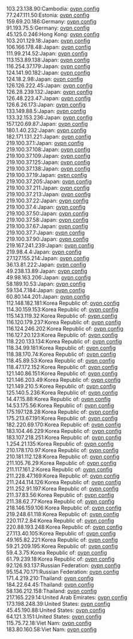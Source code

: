103.23.138.90:Cambodia: [ovpn config](vpn/103_23_138_90.ovpn)  
77.247.111.50:Estonia: [ovpn config](vpn/77_247_111_50.ovpn)  
159.69.20.186:Germany: [ovpn config](vpn/159_69_20_186.ovpn)  
91.193.75.5:Germany: [ovpn config](vpn/91_193_75_5.ovpn)  
45.125.0.246:Hong Kong: [ovpn config](vpn/45_125_0_246.ovpn)  
103.201.129.18:Japan: [ovpn config](vpn/103_201_129_18.ovpn)  
106.166.178.48:Japan: [ovpn config](vpn/106_166_178_48.ovpn)  
111.99.214.52:Japan: [ovpn config](vpn/111_99_214_52.ovpn)  
113.153.89.138:Japan: [ovpn config](vpn/113_153_89_138.ovpn)  
116.254.37.179:Japan: [ovpn config](vpn/116_254_37_179.ovpn)  
124.141.90.182:Japan: [ovpn config](vpn/124_141_90_182.ovpn)  
124.18.2.98:Japan: [ovpn config](vpn/124_18_2_98.ovpn)  
126.126.222.45:Japan: [ovpn config](vpn/126_126_222_45.ovpn)  
126.28.239.132:Japan: [ovpn config](vpn/126_28_239_132.ovpn)  
126.48.223.47:Japan: [ovpn config](vpn/126_48_223_47.ovpn)  
126.6.26.173:Japan: [ovpn config](vpn/126_6_26_173.ovpn)  
133.149.88.5:Japan: [ovpn config](vpn/133_149_88_5.ovpn)  
133.32.153.236:Japan: [ovpn config](vpn/133_32_153_236.ovpn)  
157.120.69.87:Japan: [ovpn config](vpn/157_120_69_87.ovpn)  
180.1.40.232:Japan: [ovpn config](vpn/180_1_40_232.ovpn)  
182.171.131.221:Japan: [ovpn config](vpn/182_171_131_221.ovpn)  
219.100.37.1:Japan: [ovpn config](vpn/219_100_37_1.ovpn)  
219.100.37.108:Japan: [ovpn config](vpn/219_100_37_108.ovpn)  
219.100.37.109:Japan: [ovpn config](vpn/219_100_37_109.ovpn)  
219.100.37.125:Japan: [ovpn config](vpn/219_100_37_125.ovpn)  
219.100.37.138:Japan: [ovpn config](vpn/219_100_37_138.ovpn)  
219.100.37.19:Japan: [ovpn config](vpn/219_100_37_19.ovpn)  
219.100.37.205:Japan: [ovpn config](vpn/219_100_37_205.ovpn)  
219.100.37.211:Japan: [ovpn config](vpn/219_100_37_211.ovpn)  
219.100.37.213:Japan: [ovpn config](vpn/219_100_37_213.ovpn)  
219.100.37.22:Japan: [ovpn config](vpn/219_100_37_22.ovpn)  
219.100.37.4:Japan: [ovpn config](vpn/219_100_37_4.ovpn)  
219.100.37.50:Japan: [ovpn config](vpn/219_100_37_50.ovpn)  
219.100.37.58:Japan: [ovpn config](vpn/219_100_37_58.ovpn)  
219.100.37.67:Japan: [ovpn config](vpn/219_100_37_67.ovpn)  
219.100.37.7:Japan: [ovpn config](vpn/219_100_37_7.ovpn)  
219.100.37.90:Japan: [ovpn config](vpn/219_100_37_90.ovpn)  
219.167.241.239:Japan: [ovpn config](vpn/219_167_241_239.ovpn)  
219.98.4.4:Japan: [ovpn config](vpn/219_98_4_4.ovpn)  
27.127.155.214:Japan: [ovpn config](vpn/27_127_155_214.ovpn)  
36.13.81.222:Japan: [ovpn config](vpn/36_13_81_222.ovpn)  
49.238.13.89:Japan: [ovpn config](vpn/49_238_13_89.ovpn)  
49.98.163.206:Japan: [ovpn config](vpn/49_98_163_206.ovpn)  
58.189.10.53:Japan: [ovpn config](vpn/58_189_10_53.ovpn)  
59.134.7.184:Japan: [ovpn config](vpn/59_134_7_184.ovpn)  
60.80.144.201:Japan: [ovpn config](vpn/60_80_144_201.ovpn)  
112.148.182.181:Korea Republic of: [ovpn config](vpn/112_148_182_181.ovpn)  
114.30.159.153:Korea Republic of: [ovpn config](vpn/114_30_159_153.ovpn)  
115.143.119.32:Korea Republic of: [ovpn config](vpn/115_143_119_32.ovpn)  
116.120.179.237:Korea Republic of: [ovpn config](vpn/116_120_179_237.ovpn)  
116.124.246.202:Korea Republic of: [ovpn config](vpn/116_124_246_202.ovpn)  
116.127.20.123:Korea Republic of: [ovpn config](vpn/116_127_20_123.ovpn)  
118.220.133.134:Korea Republic of: [ovpn config](vpn/118_220_133_134.ovpn)  
118.34.99.181:Korea Republic of: [ovpn config](vpn/118_34_99_181.ovpn)  
118.38.170.74:Korea Republic of: [ovpn config](vpn/118_38_170_74.ovpn)  
118.45.89.53:Korea Republic of: [ovpn config](vpn/118_45_89_53.ovpn)  
118.47.172.152:Korea Republic of: [ovpn config](vpn/118_47_172_152.ovpn)  
121.140.86.151:Korea Republic of: [ovpn config](vpn/121_140_86_151.ovpn)  
121.146.203.49:Korea Republic of: [ovpn config](vpn/121_146_203_49.ovpn)  
121.149.210.5:Korea Republic of: [ovpn config](vpn/121_149_210_5.ovpn)  
125.140.5.236:Korea Republic of: [ovpn config](vpn/125_140_5_236.ovpn)  
14.47.15.88:Korea Republic of: [ovpn config](vpn/14_47_15_88.ovpn)  
14.53.175.56:Korea Republic of: [ovpn config](vpn/14_53_175_56.ovpn)  
175.197.128.28:Korea Republic of: [ovpn config](vpn/175_197_128_28.ovpn)  
175.213.67.191:Korea Republic of: [ovpn config](vpn/175_213_67_191.ovpn)  
182.220.69.170:Korea Republic of: [ovpn config](vpn/182_220_69_170.ovpn)  
183.104.46.229:Korea Republic of: [ovpn config](vpn/183_104_46_229.ovpn)  
183.107.218.251:Korea Republic of: [ovpn config](vpn/183_107_218_251.ovpn)  
1.254.21.135:Korea Republic of: [ovpn config](vpn/1_254_21_135.ovpn)  
210.178.170.97:Korea Republic of: [ovpn config](vpn/210_178_170_97.ovpn)  
210.181.112.128:Korea Republic of: [ovpn config](vpn/210_181_112_128.ovpn)  
211.105.76.29:Korea Republic of: [ovpn config](vpn/211_105_76_29.ovpn)  
211.117.161.2:Korea Republic of: [ovpn config](vpn/211_117_161_2.ovpn)  
211.228.47.169:Korea Republic of: [ovpn config](vpn/211_228_47_169.ovpn)  
211.244.114.126:Korea Republic of: [ovpn config](vpn/211_244_114_126.ovpn)  
211.252.91.197:Korea Republic of: [ovpn config](vpn/211_252_91_197.ovpn)  
211.37.83.56:Korea Republic of: [ovpn config](vpn/211_37_83_56.ovpn)  
211.38.62.77:Korea Republic of: [ovpn config](vpn/211_38_62_77.ovpn)  
218.146.159.106:Korea Republic of: [ovpn config](vpn/218_146_159_106.ovpn)  
219.248.61.118:Korea Republic of: [ovpn config](vpn/219_248_61_118.ovpn)  
220.117.2.84:Korea Republic of: [ovpn config](vpn/220_117_2_84.ovpn)  
220.88.193.248:Korea Republic of: [ovpn config](vpn/220_88_193_248.ovpn)  
27.113.40.105:Korea Republic of: [ovpn config](vpn/27_113_40_105.ovpn)  
49.165.82.221:Korea Republic of: [ovpn config](vpn/49_165_82_221.ovpn)  
59.21.209.195:Korea Republic of: [ovpn config](vpn/59_21_209_195.ovpn)  
59.4.3.75:Korea Republic of: [ovpn config](vpn/59_4_3_75.ovpn)  
61.79.239.18:Korea Republic of: [ovpn config](vpn/61_79_239_18.ovpn)  
92.126.93.137:Russian Federation: [ovpn config](vpn/92_126_93_137.ovpn)  
95.154.70.171:Russian Federation: [ovpn config](vpn/95_154_70_171.ovpn)  
171.4.219.210:Thailand: [ovpn config](vpn/171_4_219_210.ovpn)  
184.22.64.45:Thailand: [ovpn config](vpn/184_22_64_45.ovpn)  
58.136.212.158:Thailand: [ovpn config](vpn/58_136_212_158.ovpn)  
217.165.229.14:United Arab Emirates: [ovpn config](vpn/217_165_229_14.ovpn)  
173.198.248.39:United States: [ovpn config](vpn/173_198_248_39.ovpn)  
45.45.190.88:United States: [ovpn config](vpn/45_45_190_88.ovpn)  
64.121.3.151:United States: [ovpn config](vpn/64_121_3_151.ovpn)  
115.75.72.18:Viet Nam: [ovpn config](vpn/115_75_72_18.ovpn)  
183.80.160.58:Viet Nam: [ovpn config](vpn/183_80_160_58.ovpn)  
